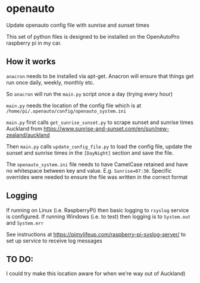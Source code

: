 # openauto
Update openauto config file with sunrise and sunset times

This set of python files is designed to be installed on the OpenAutoPro 
raspberry pi in my car.  

## How it works
`anacron` needs to be installed via apt-get.  Anacron will ensure that things
get run once daily, weekly, monthly etc.

So `anacron` will run the `main.py` script once a day (trying every hour)

`main.py` needs the location of the config file which is at
`/home/pi/.openauto/config/openauto_system.ini`

`main.py` first calls `get_sunrise_sunset.py` to scrape sunset and sunrise times
Auckland from https://www.sunrise-and-sunset.com/en/sun/new-zealand/auckland

Then `main.py` calls `update_config_file.py` to load the config file,
update the sunset and sunrise times in the `[DayNight]` section and 
save the file.

The `openauto_system.ini` file needs to have CamelCase retained and have
no whitespace between key and value.  E.g. `Sunrise=07:30`.
Specific overrides were needed to ensure the file was written in the correct
format

## Logging
If running on Linux (i.e. RaspberryPi) then basic logging to `rsyslog` service is
configured.  If running Windows (i.e. to test) then logging is to `System.out` and `System.err`

See instructions at https://pimylifeup.com/raspberry-pi-syslog-server/ to set up 
service to receive log messages


## TO DO:
I could try make this location aware for when we're way out of 
Auckland)

